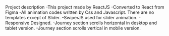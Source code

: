 Project description
-This project made by ReactJS
-Converted to React from Figma
-All animation codes written by Css and Javascript. There are no templates except of Slider.
-SwiperJS used for slider animation.
-Responsive Designed.
-Journey section scrolls horizontal in desktop and tablet version.
-Journey section scrolls vertical in mobile version.
